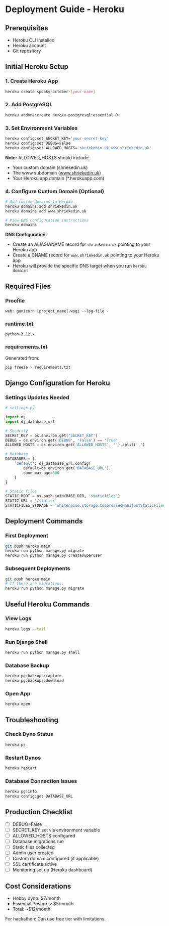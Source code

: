 # Deployment Guide - Heroku

## Prerequisites
- Heroku CLI installed
- Heroku account
- Git repository

## Initial Heroku Setup

### 1. Create Heroku App
```bash
heroku create spooky-october-[your-name]
```

### 2. Add PostgreSQL
```bash
heroku addons:create heroku-postgresql:essential-0
```

### 3. Set Environment Variables
```bash
heroku config:set SECRET_KEY='your-secret-key'
heroku config:set DEBUG=False
heroku config:set ALLOWED_HOSTS='shriekedin.uk,www.shriekedin.uk'
```

**Note:** ALLOWED_HOSTS should include:
- Your custom domain (shriekedin.uk)
- The www subdomain (www.shriekedin.uk)
- Your Heroku app domain (*.herokuapp.com)

### 4. Configure Custom Domain (Optional)
```bash
# Add custom domains to Heroku
heroku domains:add shriekedin.uk
heroku domains:add www.shriekedin.uk

# View DNS configuration instructions
heroku domains
```

**DNS Configuration:**
- Create an ALIAS/ANAME record for `shriekedin.uk` pointing to your Heroku app
- Create a CNAME record for `www.shriekedin.uk` pointing to your Heroku app
- Heroku will provide the specific DNS target when you run `heroku domains`

## Required Files

### Procfile
```
web: gunicorn [project_name].wsgi --log-file -
```

### runtime.txt
```
python-3.12.x
```

### requirements.txt
Generated from:
```bash
pip freeze > requirements.txt
```

## Django Configuration for Heroku

### Settings Updates Needed
```python
# settings.py

import os
import dj_database_url

# Security
SECRET_KEY = os.environ.get('SECRET_KEY')
DEBUG = os.environ.get('DEBUG', 'False') == 'True'
ALLOWED_HOSTS = os.environ.get('ALLOWED_HOSTS', '').split(',')

# Database
DATABASES = {
    'default': dj_database_url.config(
        default=os.environ.get('DATABASE_URL'),
        conn_max_age=600
    )
}

# Static files
STATIC_ROOT = os.path.join(BASE_DIR, 'staticfiles')
STATIC_URL = '/static/'
STATICFILES_STORAGE = 'whitenoise.storage.CompressedManifestStaticFilesStorage'
```

## Deployment Commands

### First Deployment
```bash
git push heroku main
heroku run python manage.py migrate
heroku run python manage.py createsuperuser
```

### Subsequent Deployments
```bash
git push heroku main
# If there are migrations:
heroku run python manage.py migrate
```

## Useful Heroku Commands

### View Logs
```bash
heroku logs --tail
```

### Run Django Shell
```bash
heroku run python manage.py shell
```

### Database Backup
```bash
heroku pg:backups:capture
heroku pg:backups:download
```

### Open App
```bash
heroku open
```

## Troubleshooting

### Check Dyno Status
```bash
heroku ps
```

### Restart Dynos
```bash
heroku restart
```

### Database Connection Issues
```bash
heroku pg:info
heroku config:get DATABASE_URL
```

## Production Checklist
- [ ] DEBUG=False
- [ ] SECRET_KEY set via environment variable
- [ ] ALLOWED_HOSTS configured
- [ ] Database migrations run
- [ ] Static files collected
- [ ] Admin user created
- [ ] Custom domain configured (if applicable)
- [ ] SSL certificate active
- [ ] Monitoring set up (Heroku dashboard)

## Cost Considerations
- Hobby dyno: $7/month
- Essential Postgres: $5/month
- Total: ~$12/month

For hackathon: Can use free tier with limitations.

